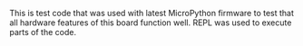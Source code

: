 This is test code that was used with latest MicroPython firmware to test that
all hardware features of this board function well. REPL was used to execute parts of the code.
